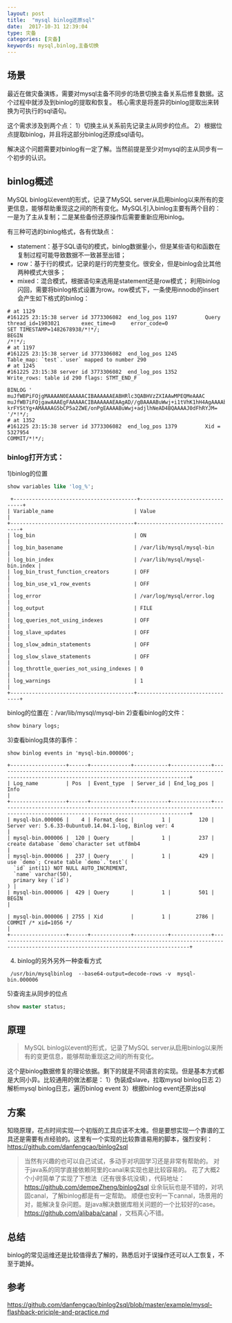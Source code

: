 ```yaml
---
layout: post
title:  "mysql binlog还原sql"
date:  2017-10-31 12:39:04
type: 灾备
categories: [灾备]
keywords: mysql,binlog,主备切换
---
```


## 场景

最近在做灾备演练，需要对mysql主备不同步的场景切换主备关系后修复数据。这个过程中就涉及到binlog的提取和恢复。
核心需求是将差异的binlog提取出来转换为可执行的sql语句。

这个需求涉及到两个点：
1）切换主从关系前先记录主从同步的位点。
2）根据位点提取binlog，并且将这部分binlog还原成sql语句。

解决这个问题需要对binlog有一定了解。当然前提是至少对mysql的主从同步有一个初步的认识。


## binlog概述

MySQL binlog以event的形式，记录了MySQL server从启用binlog以来所有的变更信息，能够帮助重现这之间的所有变化。MySQL引入binlog主要有两个目的：一是为了主从复制；二是某些备份还原操作后需要重新应用binlog。

有三种可选的binlog格式，各有优缺点：

- statement：基于SQL语句的模式，binlog数据量小，但是某些语句和函数在复制过程可能导致数据不一致甚至出错；
- row：基于行的模式，记录的是行的完整变化。很安全，但是binlog会比其他两种模式大很多；
- mixed：混合模式，根据语句来选用是statement还是row模式；
利用binlog闪回，需要将binlog格式设置为row。row模式下，一条使用innodb的insert会产生如下格式的binlog：

```
# at 1129
#161225 23:15:38 server id 3773306082  end_log_pos 1197         Query   thread_id=1903021       exec_time=0     error_code=0
SET TIMESTAMP=1482678938/*!*/;
BEGIN
/*!*/;
# at 1197
#161225 23:15:38 server id 3773306082  end_log_pos 1245         Table_map: `test`.`user` mapped to number 290
# at 1245
#161225 23:15:38 server id 3773306082  end_log_pos 1352         Write_rows: table id 290 flags: STMT_END_F

BINLOG '
muJfWBPiFOjgMAAAAN0EAAAAACIBAAAAAAEABHRlc3QABHVzZXIAAwMPEQMeAAAC
muJfWB7iFOjgawAAAEgFAAAAACIBAAAAAAEAAgAD//gBAAAABuWwj+i1tVhK1hH4AgAAAAblsI/p
krFYStYg+AMAAAAG5bCP5a2ZWE/onPgEAAAABuWwj+adjlhNeAD4BQAAAAJ0dFhRYJM=
'/*!*/;
# at 1352
#161225 23:15:38 server id 3773306082  end_log_pos 1379         Xid = 5327954
COMMIT/*!*/;
```

### binlog打开方式：
1)binlog的位置


```sql
show variables like 'log_%';
```

```
 +----------------------------------------+--------------------------------+
| Variable_name                          | Value                          |
+----------------------------------------+--------------------------------+
| log_bin                                | ON                             |
| log_bin_basename                       | /var/lib/mysql/mysql-bin       |
| log_bin_index                          | /var/lib/mysql/mysql-bin.index |
| log_bin_trust_function_creators        | OFF                            |
| log_bin_use_v1_row_events              | OFF                            |
| log_error                              | /var/log/mysql/error.log       |
| log_output                             | FILE                           |
| log_queries_not_using_indexes          | OFF                            |
| log_slave_updates                      | OFF                            |
| log_slow_admin_statements              | OFF                            |
| log_slow_slave_statements              | OFF                            |
| log_throttle_queries_not_using_indexes | 0                              |
| log_warnings                           | 1                              |
+----------------------------------------+--------------------------------+
```
binlog的位置在：/var/lib/mysql/mysql-bin
2)查看binlog的文件：

```sql
show binary logs;
```

3)查看binlog具体的事件：

```
show binlog events in 'mysql-bin.000006';
```

```
+------------------+------+-------------+-----------+-------------+------------------------------------------------------------------------------------------------------------------------------------+
| Log_name         | Pos  | Event_type  | Server_id | End_log_pos | Info                                                                                                                               |
+------------------+------+-------------+-----------+-------------+------------------------------------------------------------------------------------------------------------------------------------+
| mysql-bin.000006 |    4 | Format_desc |         1 |         120 | Server ver: 5.6.33-0ubuntu0.14.04.1-log, Binlog ver: 4                                                                             |
| mysql-bin.000006 |  120 | Query       |         1 |         237 | create database `demo`character set utf8mb4                                                                                        |
| mysql-bin.000006 |  237 | Query       |         1 |         429 | use `demo`; Create table `demo`.`test`(
  `id` int(11) NOT NULL AUTO_INCREMENT,
  `name` varchar(50),
  primary key (`id`)
) |
| mysql-bin.000006 |  429 | Query       |         1 |         501 | BEGIN                                                                                                                              |

| mysql-bin.000006 | 2755 | Xid         |         1 |        2786 | COMMIT /* xid=1056 */                                                                                                              |
+------------------+------+-------------+-----------+-------------+------------------------------------------------------------------------------------------------------------------------------------+
```

4) binlog的另外另外一种查看方式

```
 /usr/bin/mysqlbinlog  --base64-output=decode-rows -v  mysql-bin.000006
```

5)查询主从同步的位点
```sql
show master status;
```

## 原理
>MySQL binlog以event的形式，记录了MySQL server从启用binlog以来所有的变更信息，能够帮助重现这之间的所有变化。

这个是binlog数据修复的理论依据。剩下的就是不同语言的实现。但是基本方式都是大同小异。比较通用的做法都是：
1）伪装成slave，拉取mysql binlog日志
2）解析mysql binlog日志，遍历binlog event
3）根据binlog event还原出sql

## 方案
知晓原理，花点时间实现一个初版的工具应该不太难。但是要想实现一个靠谱的工具还是需要有点经验的。这里有一个实现的比较靠谱易用的脚本，强烈安利：https://github.com/danfengcao/binlog2sql

>当然有兴趣的也可以自己试试，多动手对巩固学习还是非常有帮助的。
对于java系的同学直接依赖阿里的canal来实现也是比较容易的。
花了大概2个小时简单了实现了下想法（还有很多坑没填），代码地址：https://github.com/dempeZheng/binlog2sql
业余玩玩也是不错的，对巩固canal，了解binlog都是有一定帮助。
顺便也安利一下cannal，场景用的对，能解决复杂问题。是java解决数据库相关问题的一个比较好的case。https://github.com/alibaba/canal ，文档真心不错。



## 总结
binlog的常见运维还是比较值得去了解的，熟悉后对于误操作还可以人工恢复，不至于跪掉。

## 参考
https://github.com/danfengcao/binlog2sql/blob/master/example/mysql-flashback-priciple-and-practice.md


